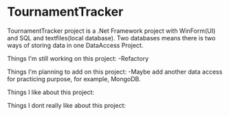 # TournamentTracker
  TournamentTracker project is a .Net Framework project with WinForm(UI) and SQL and textfiles(local database).
  Two databases means there is two ways of storing data in one DataAccess Project. 
  
  Things I'm still working on this project:
  -Refactory
  
  Things I'm planning to add on this project:
  -Maybe add another data access for practicing purpose, for example, MongoDB.
  
  
  
  
  Things I like about this project:
  
  
  
  Things I dont really like about this project:
  
